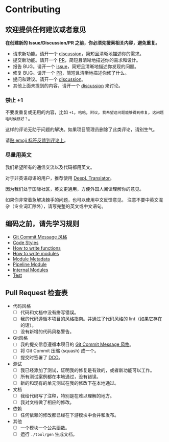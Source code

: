 # Contributing

## 欢迎提供任何建议或者意见

**在创建新的 Issue/Discussion/PR 之前，你必须先搜索相关内容，避免重复。**

- 请求新功能。请开一个 [discussion][]，简短且清晰地描述你的需求。
- 提交新功能。请开一个 [PR][]，简短且清晰地描述你的需求和设计。
- 报告 BUG。请开一个 [issue][]，简短且清晰地描述你发现的问题。
- 修复 BUG。请开一个 [PR][]，简短且清晰地描述你修了什么。
- 提问和建议。请开一个 [discussion][]。
- 其他上面未提到的内容，请开一个 [discussion][] 来讨论。

### 禁止 +1

不要发重复或无用的内容，比如 `+1`，`哈哈`，`附议`，`我希望这问题能够得到修复`，`这问题啥时候修好？`。

这样的评论无助于问题的解决。如果项目管理员删除了此类评论，请别生气。

请[贴 emoji 标签反馈到评论上](https://github.blog/2016-03-10-add-reactions-to-pull-requests-issues-and-comments/)。

### 尽量用英文

我们希望所有的通信交流以及代码都用英文。

对于非英语母语的用户，推荐使用 [DeepL Translator](https://www.deepl.com/translator)。

因为我们处于国际社区，英文更通用，方便外国人阅读理解你的意见。

如果你非常着急解决棘手的问题，也可以使用中文反馈意见。
注意不要中英文混杂（专业词汇除外），请写完整的英文或中文语句。

## 编码之前，请先学习规则

- [Git Commit Message 风格][git-style]
- [Code Styles][code-style]
- [How to write functions](./how-to-write-functions.md)
- [How to write modules](./how-to-write-modules.md)
- [Module Metadata](./module-metadata.md)
- [Pipeline Module](./pipeline-module.md)
- [Internal Modules](./internal-modules.md)
- [Test](./test.md)

## Pull Request 检查表
<!-- 填入 [x] 表示已检查。-->

- 代码风格
  - [ ] 代码和文档中没有拼写错误。
  - [ ] 我的代码遵循本项目的风格指南。并通过了代码风格的 lint（如果它存在的话）。
  - [ ] 没有新增的代码风格警告。
- Git风格
  - [ ] 我的提交信息遵循本项目的 [Git Commit Message 风格][git-style]。
  - [ ] 将 Git Commit 压缩 (squash) 成一个。
  - [ ] 提交时签署了 [DCO][]。
- 测试
  - [ ] 我已经添加了测试，证明我的修复是有效的，或者新功能可以工作。
  - [ ] 所有测试案例都在本地通过，没有错误。
  - [ ] 新的和现有的单元测试在我的修改下在本地通过。
- 文档
  - [ ] 我给代码写了注释，特别是在难以理解的地方。
  - [ ] 我对文档做了相应的修改。
- 依赖
  - [ ] 任何依赖的修改都已经在下游模块中合并和发布。
- 其他
  - [ ] 一个模块一个公共函数。
  - [ ] 运行 `./tool/gen` 生成文档。
  <!-- - [ ] 运行 `./tools/check_module <path-to-your-module>` 无措。 (当前这个脚本无效) -->


<!-- Links -->

[issue]: https://github.com/adoyle-h/lobash/issues
[discussion]: https://github.com/adoyle-h/lobash/discussions
[PR]: https://github.com/adoyle-h/lobash/pulls
[github-reaction]: https://github.blog/2016-03-10-add-reactions-to-pull-requests-issues-and-comments/
[DCO]: https://gcg.adoyle.me/doc/dco.zh/
[git-style]: https://gcg.adoyle.me/doc/git-style.zh/
[code-style]: https://gcg.adoyle.me/doc/code-style/bash/
